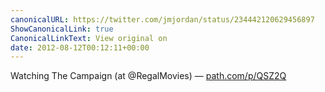 ```yaml
---
canonicalURL: https://twitter.com/jmjordan/status/234442120629456897
ShowCanonicalLink: true
CanonicalLinkText: View original on
date: 2012-08-12T00:12:11+00:00
---
```

Watching The Campaign (at @RegalMovies) — [path.com/p/QSZ2Q](http://path.com/p/QSZ2Q)